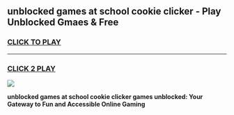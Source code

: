 
## unblocked games at school cookie clicker - Play Unblocked Gmaes & Free
<h3>
<a href="https://news.freeplayer.one?title=unblocked_games_at_school_cookie_clicker&ref=23F">CLICK TO PLAY</a></h3>
<hr>

<h3>
<a href="https://news.freeplayer.one?title=unblocked_games_at_school_cookie_clicker&ref=23F">CLICK 2 PLAY</a>
  
</h3>

<a href="https://news.freeplayer.one?title=unblocked_games_at_school_cookie_clicker&ref=23F/"><img src="https://clearcache.store/games.png"></a>


**unblocked games at school cookie clicker games unblocked: Your Gateway to Fun and Accessible Online Gaming**
